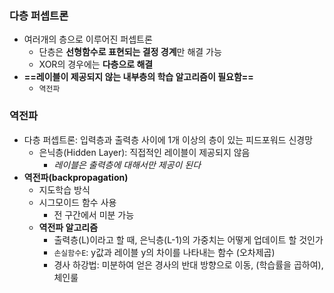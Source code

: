 ### 다층 퍼셉트론
- 여러개의 층으로 이루어진 퍼셉트론
	- 단층은 **선형함수로 표현되는 결정 경계**만 해결 가능
	- XOR의 경우에는 **다층으로 해결**
- **==레이블이 제공되지 않는 내부층의 학습 알고리즘이 필요함==**
	- `역전파`
### 역전파
- 다층 퍼셉트론: 입력층과 출력층 사이에 1개 이상의 층이 있는 피드포워드 신경망
	- 은닉층(Hidden Layer): 직접적인 레이블이 제공되지 않음
		- *레이블은 출력층에 대해서만 제공이 된다*
- **역전파(backpropagation)**
	- 지도학습 방식
	- 시그모이드 함수 사용
		- 전 구간에서 미분 가능
	- **역전파 알고리즘**
		- 출력층(L)이라고 할 때, 은닉층(L-1)의 가중치는 어떻게 업데이트 할 것인가
		- `손실함수E`: y값과 레이블 y의 차이를 나타내는 함수 (오차제곱)
		- 경사 하강법: 미분하여 얻은 경사의 반대 방향으로 이동, (학습률을 곱하여), 체인룰